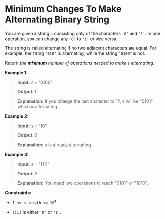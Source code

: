 # Minimum Changes To Make Alternating Binary String

You are given a string <code>s</code> consisting only of the characters <code>'0'</code> and <code>'1'</code>. In one operation, you can change any <code>'0'</code> to <code>'1'</code> or vice versa.

The string is called alternating if no two adjacent characters are equal. For example, the string <code>"010"</code> is alternating, while the string <code>"0100"</code> is not.

Return *the **minimum** number of operations needed to make* <code>s</code> *alternating*.


**Example 1:**
>
> **Input:** s = "0100"
>
> **Output:** 1
>
> **Explanation:** If you change the last character to '1', s will be "0101", which is alternating.

**Example 2:**
>
> **Input:** s = "10"
>
> **Output:** 0
>
> **Explanation:** s is already alternating.

**Example 3:**
>
> **Input:** s = "1111"
>
> **Output:** 2
>
> **Explanation:** You need two operations to reach "0101" or "1010".


**Constraints:**

- <code>1 &lt;= s.length &lt;= 10<sup>4</sup></code>

- <code>s[i]</code> is either <code>'0'</code> or <code>'1'</code>.
